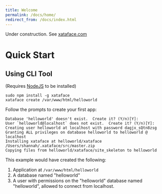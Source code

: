 ```yaml
---
title: Welcome
permalink: /docs/home/
redirect_from: /docs/index.html
---
```


Under construction.  See [xataface.com](http://xataface.com/wiki)

# Quick Start

## Using CLI Tool

(Requires [NodeJS](https://nodejs.org) to be installed)

~~~~
sudo npm install -g xataface
xataface create /var/www/html/helloworld
~~~~

Follow the prompts to create your first app:

~~~~
Database 'helloworld' doesn't exist.  Create it? (Y/n)[Y]:
User `helloworld@localhost` does not exist.  Create it? (Y/n)[Y]:
Creating user helloworld at localhost with password dagjx_sQtn8zsg
Granting ALL privileges on database helloworld to helloworld @ localhost
Installing xataface at helloworld/xataface
/Users/shannah/.xataface/src/master.zip
Copying files from helloworld/xataface/site_skeleton to helloworld
~~~~

This example would have created the following:

1. Application at `/var/www/html/helloworld`
2. A database named "helloworld"
3. A user with permissions on the "helloworld" database named "helloworld", allowed to connect from localhost.
